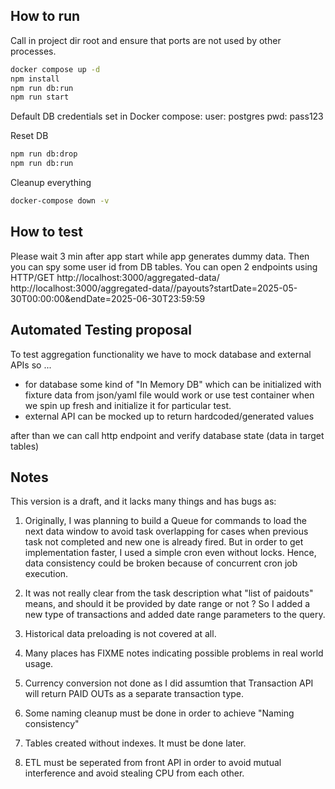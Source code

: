 ## How to run

Call in project dir root and ensure that ports are not used by other processes.
```bash
docker compose up -d
npm install
npm run db:run
npm run start
```
Default DB credentials set in Docker compose:
user: postgres
pwd: pass123

Reset DB
```bash
npm run db:drop
npm run db:run
```

Cleanup everything 
```bash
docker-compose down -v
```

## How to test
Please wait 3 min after app start while app generates dummy data. Then you can spy some user id from DB tables.
You can open 2 endpoints using HTTP/GET
http://localhost:3000/aggregated-data/<userId>
http://localhost:3000/aggregated-data/<userId>/payouts?startDate=2025-05-30T00:00:00&endDate=2025-06-30T23:59:59


## Automated Testing proposal
To test aggregation functionality we have to mock database and external APIs so ...
* for database  some kind of "In Memory DB" which can be initialized with fixture data from json/yaml file would work or
use test container when we spin up fresh and initialize it for particular test.
* external API can be mocked up to return hardcoded/generated values

after than we can call http endpoint and verify database state (data in target tables)

## Notes
This version is a draft, and it lacks many things and has bugs as:
1. Originally, I was planning to build a Queue for commands to load the next data window to avoid task overlapping
   for cases when previous task not completed and new one is already fired.
   But in order to get implementation faster, I used a simple cron even without locks.
   Hence, data consistency could be broken because of concurrent cron job execution.

2. It was not really clear from the task description what "list of paidouts" means, and should it be provided by date range or not ?
   So I added a new type of transactions and added date range parameters to the query. 

3. Historical data preloading is not covered at all.
4. Many places has FIXME notes indicating possible problems in real world usage.
5. Currency conversion not done as I did assumtion that Transaction API will return PAID OUTs as a separate transaction type.
6. Some naming cleanup must be done in order to achieve "Naming consistency"
7. Tables created without indexes. It must be done later.
8. ETL must be seperated from front API in order to avoid mutual interference and avoid stealing CPU from each other.
